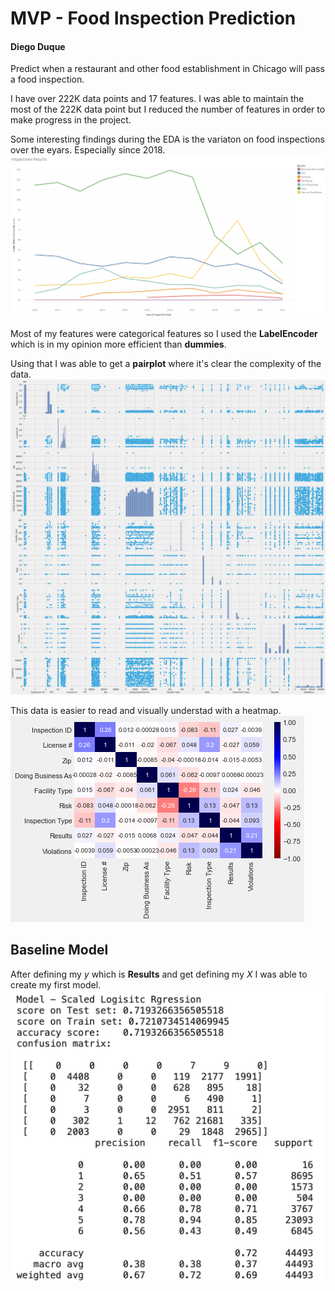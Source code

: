 # MVP - Food Inspection Prediction
#### Diego Duque

Predict when a restaurant and other food establishment in Chicago will pass a food inspection.

I have over 222K data points and 17 features. I was able to maintain the most of the 222K data point but I reduced the number of features in order to make progress in the project.

Some interesting findings during the EDA is the variaton on food inspections over the eyars. Especially since 2018.
<img src="https://github.com/dieguque/Chicago_Food_Inspections/blob/87518b5fd792cffbf96bc863353491b623e91045/charts/Inspections%20Results.png">
 
Most of my features were categorical features so I used the **LabelEncoder** which is in my opinion more efficient than **dummies**. 
 
Using that I was able to get a **pairplot** where it's clear the complexity of the data.
<img src="https://github.com/dieguque/Chicago_Food_Inspections/blob/0b3a10e576b8831864cfe1ace196fb3ab18dc26c/charts/pairplot.png">

This data is easier to read and visually understad with a heatmap.
<img src="https://github.com/dieguque/Chicago_Food_Inspections/blob/0b3a10e576b8831864cfe1ace196fb3ab18dc26c/charts/heat_map.png">

## Baseline Model
After defining my *y* which is **Results** and get defining my *X* I was able to create my first model.
<img src="https://github.com/dieguque/Chicago_Food_Inspections/blob/0b3a10e576b8831864cfe1ace196fb3ab18dc26c/charts/Scaled%20Logisitc%20Rgression.png">
